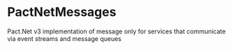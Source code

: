 # PactNetMessages
Pact.Net v3 implementation of message only for services that communicate via event streams and message queues
